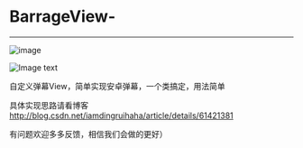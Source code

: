 

# BarrageView- 
--------------------------------------------------------------------------------
![image](http://github.com/385841539@qq.com/BarrageView/app/src/main/res/raw/xiahoushi.jpg)

![Image text](https://raw.github.com/385841539@qq.com/BarrageView/app/src/main/res/raw/xiahoushi.jpg)


自定义弹幕View，简单实现安卓弹幕，一个类搞定，用法简单

具体实现思路请看博客 http://blog.csdn.net/iamdingruihaha/article/details/61421381

有问题欢迎多多反馈，相信我们会做的更好）
